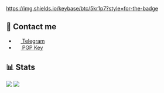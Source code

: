https://img.shields.io/keybase/btc/5kr1p7?style=for-the-badge

## 💭 Contact me
- <a href="https://t.me/skr1p7"><img src="https://upload.wikimedia.org/wikipedia/commons/thumb/8/82/Telegram_logo.svg/768px-Telegram_logo.svg.png" width=16 height=16 align="center" /> Telegram</a>
- <a href="https://keybase.io/5kr1p7/pgp_keys.asc"><img src="https://upload.wikimedia.org/wikipedia/commons/thumb/0/03/Application-pgp-keys.svg/1200px-Application-pgp-keys.svg.png" width=16 height=16 align="center" /> PGP Key</a>

## 📊 Stats
<img src="https://github-readme-stats.vercel.app/api?username=5kr1p7&show_icons=true&count_private=true&title_color=1565c0&icon_color=0d47a1" />
<img src="https://komarev.com/ghpvc/?username=5kr1p7&style=flat&color=42a5f5" />
